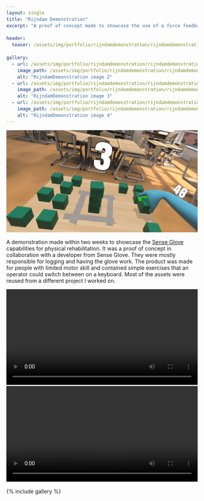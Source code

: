 ```yaml
---
layout: single
title: "Rijndam Demonstration" 
excerpt: "A proof of concept made to showcase the use of a force feedback glove for physical rehabilitation"

header:
  teaser: /assets/img/portfolio/rijndamdemonstration/rijndamdemonstration_1-th.jpg

gallery:
  - url: /assets/img/portfolio/rijndamdemonstration/rijndamdemonstration_2.jpg
    image_path: /assets/img/portfolio/rijndamdemonstration/rijndamdemonstration_2-th.jpg
    alt: "RijndamDemonstration image 2"
  - url: /assets/img/portfolio/rijndamdemonstration/rijndamdemonstration_3.jpg
    image_path: /assets/img/portfolio/rijndamdemonstration/rijndamdemonstration_3-th.jpg
    alt: "RijndamDemonstration image 3"
  - url: /assets/img/portfolio/rijndamdemonstration/rijndamdemonstration_4.jpg
    image_path: /assets/img/portfolio/rijndamdemonstration/rijndamdemonstration_4-th.jpg
    alt: "RijndamDemonstration image 4"
---
```


![RijndamDemonstration header image](/assets/img/portfolio/rijndamdemonstration/rijndamdemonstration_1.jpg)

A demonstration made within two weeks to showcase the [Sense Glove](https://www.senseglove.com/) capabilities for physical rehabilitation. It was a proof of concept in collaboration with a developer from Sense Glove. They were mostly responsible for logging and having the glove work. The product was made for people with limited motor skill and contained simple exercises that an operator could switch between on a keyboard. Most of the assets were reused from a different project I worked on.

<video width="100%" height="auto" controls="controls">
  <source src="/assets/vids/cansprovocation.mp4" type="video/mp4">
</video>

<video width="100%" height="auto" controls="controls">
  <source src="/assets/vids/pouringmilk.mp4" type="video/mp4">
</video>

{% include gallery %}

